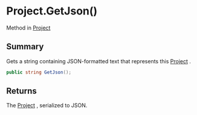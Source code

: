 # Project.GetJson()

Method in [Project](/api/csharp/yarn.compiler.project.md)

## Summary


Gets a string containing JSON-formatted text that represents this
<a href="yarn.compiler.project.md">Project</a> .


```csharp
public string GetJson();
```

## Returns

The  <a href="yarn.compiler.project.md">Project</a> , serialized to JSON.

